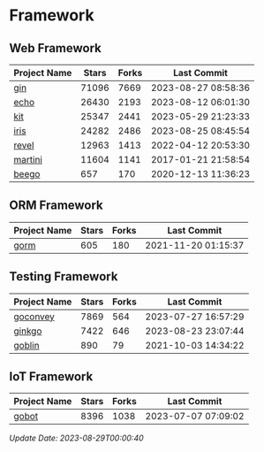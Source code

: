 # Framework

## Web Framework
| Project Name | Stars | Forks | Last Commit |
| ------------ | ----- | ----- | ----------- |
| [gin](https://github.com/gin-gonic/gin) | 71096 | 7669 | 2023-08-27 08:58:36 |
| [echo](https://github.com/labstack/echo) | 26430 | 2193 | 2023-08-12 06:01:30 |
| [kit](https://github.com/go-kit/kit) | 25347 | 2441 | 2023-05-29 21:23:33 |
| [iris](https://github.com/kataras/iris) | 24282 | 2486 | 2023-08-25 08:45:54 |
| [revel](https://github.com/revel/revel) | 12963 | 1413 | 2022-04-12 20:53:30 |
| [martini](https://github.com/go-martini/martini) | 11604 | 1141 | 2017-01-21 21:58:54 |
| [beego](https://github.com/astaxie/beego) | 657 | 170 | 2020-12-13 11:36:23 |

## ORM Framework
| Project Name | Stars | Forks | Last Commit |
| ------------ | ----- | ----- | ----------- |
| [gorm](https://github.com/jinzhu/gorm) | 605 | 180 | 2021-11-20 01:15:37 |

## Testing Framework
| Project Name | Stars | Forks | Last Commit |
| ------------ | ----- | ----- | ----------- |
| [goconvey](https://github.com/smartystreets/goconvey) | 7869 | 564 | 2023-07-27 16:57:29 |
| [ginkgo](https://github.com/onsi/ginkgo) | 7422 | 646 | 2023-08-23 23:07:44 |
| [goblin](https://github.com/franela/goblin) | 890 | 79 | 2021-10-03 14:34:22 |

## IoT Framework
| Project Name | Stars | Forks | Last Commit |
| ------------ | ----- | ----- | ----------- |
| [gobot](https://github.com/hybridgroup/gobot) | 8396 | 1038 | 2023-07-07 07:09:02 |

*Update Date: 2023-08-29T00:00:40*